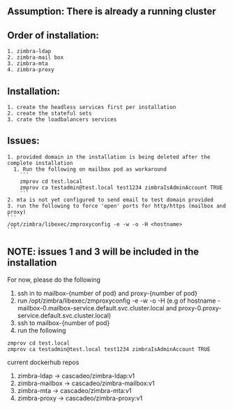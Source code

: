 

## Assumption: There is already a running cluster

## Order of installation:
	1. zimbra-ldap
	2. zimbra-mail box
	3. zimbra-mta
	4. zimbra-proxy

## Installation:
	1. create the headless services first per installation
	2. create the stateful sets
	3. crate the loadbalancers services

## Issues:
	1. provided domain in the installation is being deleted after the complete installation
	  1. Run the following on mailbox pod as workaround
		```
		zmprov cd test.local
		zmprov ca testadmin@test.local test1234 zimbraIsAdminAccount TRUE
		```
	2. mta is not yet configured to send email to test domain provided
	3. run the following to force 'open' ports for http/https (mailbox and proxy)
	```
	/opt/zimbra/libexec/zmproxyconfig -e -w -o -H <hostname>
	```

## NOTE: issues 1 and 3 will be included in the installation
For now, please do the following
1. ssh in to mailbox-{number of pod} and proxy-{number of pod}
2. run /opt/zimbra/libexec/zmproxyconfig -e -w -o -H <hostname> (e.g of hostname - mailbox-0.mailbox-service.default.svc.cluster.local and proxy-0.proxy-service.default.svc.cluster.local)
3. ssh to mailbox-{number of pod}
4. run the following
```
zmprov cd test.local
zmprov ca testadmin@test.local test1234 zimbraIsAdminAccount TRUE
```

current dockerhub repos
1. zimbra-ldap -> cascadeo/zimbra-ldap:v1
2. zimbra-mailbox -> cascadeo/zimbra-mailbox:v1
3. zimbra-mta -> cascadeo/zimbra-mta:v1
4. zimbra-proxy -> cascadeo/zimbra-proxy:v1
